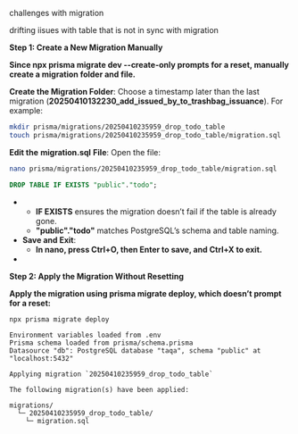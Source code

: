 challenges with migration 

drifting iisues with table that is not in sync with migration 


**Step 1: Create a New Migration Manually**

**Since **npx prisma migrate dev --create-only** prompts for a reset, manually create a migration folder and file.**

**Create the Migration Folder**: Choose a timestamp later than the last migration (**20250410132230_add_issued_by_to_trashbag_issuance**). For example:


```bash
mkdir prisma/migrations/20250410235959_drop_todo_table
touch prisma/migrations/20250410235959_drop_todo_table/migration.sql
```



**Edit the** **migration.sql** **File**: Open the file:


```bash
nano prisma/migrations/20250410235959_drop_todo_table/migration.sql
```


```sql
DROP TABLE IF EXISTS "public"."todo";
```


* * **IF EXISTS** ensures the migration doesn’t fail if the table is already gone.
  * **"public"."todo"** matches PostgreSQL’s schema and table naming.
* **Save and Exit**:
  * **In **nano**, press **Ctrl+O**, then **Enter** to save, and **Ctrl+X** to exit.**
* 

**Step 2: Apply the Migration Without Resetting**

**Apply the migration using **prisma migrate deploy**, which doesn’t prompt for a reset:**


```bash
npx prisma migrate deploy
```


```*
Environment variables loaded from .env
Prisma schema loaded from prisma/schema.prisma
Datasource "db": PostgreSQL database "taqa", schema "public" at "localhost:5432"

Applying migration `20250410235959_drop_todo_table`

The following migration(s) have been applied:

migrations/
  └─ 20250410235959_drop_todo_table/
    └─ migration.sql
```
